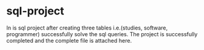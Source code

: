 # sql-project
In is sql project after creating three tables i.e.(studies, software, programmer) successfully solve the sql queries. The project is successfully completed and the complete file is attached here.
